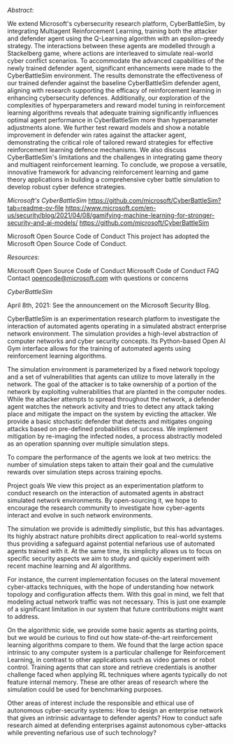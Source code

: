 *Abstract*:

We extend Microsoft's cybersecurity research platform, CyberBattleSim, by integrating Multiagent Reinforcement Learning, training both the attacker and defender agent using the Q-Learning algorithm with an epsilon-greedy strategy. The interactions between these agents are modelled through a Stackelberg game, where actions are interleaved to simulate real-world cyber conflict scenarios. To accommodate the advanced capabilities of the newly trained defender agent, significant enhancements were made to the CyberBattleSim environment. The results demonstrate the effectiveness of our trained defender against the baseline CyberBattleSim defender agent, aligning with research supporting the efficacy of reinforcement learning in enhancing cybersecurity defences. Additionally, our exploration of the complexities of hyperparameters and reward model tuning in reinforcement learning algorithms reveals that adequate training significantly influences optimal agent performance in CyberBattleSim more than hyperparameter adjustments alone. We further test reward models and show a notable improvement in defender win rates against the attacker agent, demonstrating the critical role of tailored reward strategies for effective reinforcement learning defence mechanisms. We also discuss CyberBattleSim's limitations and the challenges in integrating game theory and multiagent reinforcement learning. To conclude, we propose a versatile, innovative framework for advancing reinforcement learning and game theory applications in building a comprehensive cyber battle simulation to develop robust cyber defence strategies.

*Microsoft's CyberBattleSim*
https://github.com/microsoft/CyberBattleSim?tab=readme-ov-file
https://www.microsoft.com/en-us/security/blog/2021/04/08/gamifying-machine-learning-for-stronger-security-and-ai-models/
https://github.com/microsoft/CyberBattleSim

Microsoft Open Source Code of Conduct
This project has adopted the Microsoft Open Source Code of Conduct.

*Resources*:

Microsoft Open Source Code of Conduct
Microsoft Code of Conduct FAQ
Contact opencode@microsoft.com with questions or concerns

*CyberBattleSim*

April 8th, 2021: See the announcement on the Microsoft Security Blog.

CyberBattleSim is an experimentation research platform to investigate the interaction of automated agents operating in a simulated abstract enterprise network environment. The simulation provides a high-level abstraction of computer networks and cyber security concepts. Its Python-based Open AI Gym interface allows for the training of automated agents using reinforcement learning algorithms.

The simulation environment is parameterized by a fixed network topology and a set of vulnerabilities that agents can utilize to move laterally in the network. The goal of the attacker is to take ownership of a portion of the network by exploiting vulnerabilities that are planted in the computer nodes. While the attacker attempts to spread throughout the network, a defender agent watches the network activity and tries to detect any attack taking place and mitigate the impact on the system by evicting the attacker. We provide a basic stochastic defender that detects and mitigates ongoing attacks based on pre-defined probabilities of success. We implement mitigation by re-imaging the infected nodes, a process abstractly modeled as an operation spanning over multiple simulation steps.

To compare the performance of the agents we look at two metrics: the number of simulation steps taken to attain their goal and the cumulative rewards over simulation steps across training epochs.

Project goals
We view this project as an experimentation platform to conduct research on the interaction of automated agents in abstract simulated network environments. By open-sourcing it, we hope to encourage the research community to investigate how cyber-agents interact and evolve in such network environments.

The simulation we provide is admittedly simplistic, but this has advantages. Its highly abstract nature prohibits direct application to real-world systems thus providing a safeguard against potential nefarious use of automated agents trained with it. At the same time, its simplicity allows us to focus on specific security aspects we aim to study and quickly experiment with recent machine learning and AI algorithms.

For instance, the current implementation focuses on the lateral movement cyber-attacks techniques, with the hope of understanding how network topology and configuration affects them. With this goal in mind, we felt that modeling actual network traffic was not necessary. This is just one example of a significant limitation in our system that future contributions might want to address.

On the algorithmic side, we provide some basic agents as starting points, but we would be curious to find out how state-of-the-art reinforcement learning algorithms compare to them. We found that the large action space intrinsic to any computer system is a particular challenge for Reinforcement Learning, in contrast to other applications such as video games or robot control. Training agents that can store and retrieve credentials is another challenge faced when applying RL techniques where agents typically do not feature internal memory. These are other areas of research where the simulation could be used for benchmarking purposes.

Other areas of interest include the responsible and ethical use of autonomous cyber-security systems: How to design an enterprise network that gives an intrinsic advantage to defender agents? How to conduct safe research aimed at defending enterprises against autonomous cyber-attacks while preventing nefarious use of such technology?
